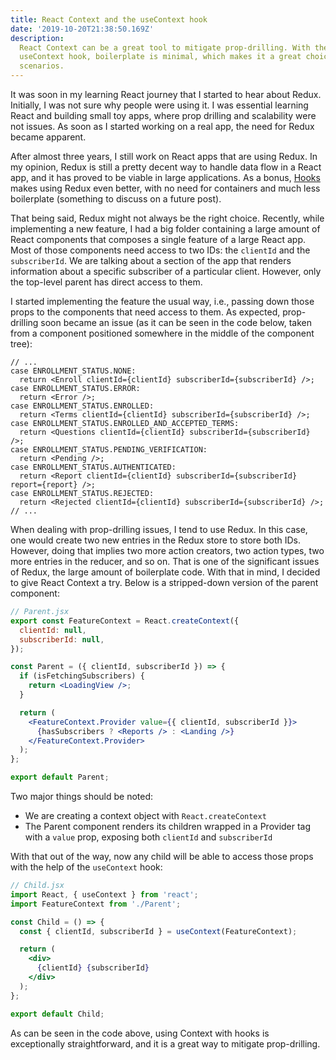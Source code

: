 ```yaml
---
title: React Context and the useContext hook
date: '2019-10-20T21:38:50.169Z'
description:
  React Context can be a great tool to mitigate prop-drilling. With the
  useContext hook, boilerplate is minimal, which makes it a great choice in some
  scenarios.
---
```


It was soon in my learning React journey that I started to hear about Redux.
Initially, I was not sure why people were using it. I was essential learning
React and building small toy apps, where prop drilling and scalability were not
issues. As soon as I started working on a real app, the need for Redux became
apparent.

After almost three years, I still work on React apps that are using Redux. In my
opinion, Redux is still a pretty decent way to handle data flow in a React app,
and it has proved to be viable in large applications. As a bonus,
[Hooks](https://react-redux.js.org/next/api/hooks) makes using Redux even
better, with no need for containers and much less boilerplate (something to
discuss on a future post).

That being said, Redux might not always be the right choice. Recently, while
implementing a new feature, I had a big folder containing a large amount of
React components that composes a single feature of a large React app. Most of
those components need access to two IDs: the `clientId` and the `subscriberId`.
We are talking about a section of the app that renders information about a
specific subscriber of a particular client. However, only the top-level parent
has direct access to them.

I started implementing the feature the usual way, i.e., passing down those props
to the components that need access to them. As expected, prop-drilling soon
became an issue (as it can be seen in the code below, taken from a component
positioned somewhere in the middle of the component tree):

```jsx{3,7,9,13,15}
// ...
case ENROLLMENT_STATUS.NONE:
  return <Enroll clientId={clientId} subscriberId={subscriberId} />;
case ENROLLMENT_STATUS.ERROR:
  return <Error />;
case ENROLLMENT_STATUS.ENROLLED:
  return <Terms clientId={clientId} subscriberId={subscriberId} />;
case ENROLLMENT_STATUS.ENROLLED_AND_ACCEPTED_TERMS:
  return <Questions clientId={clientId} subscriberId={subscriberId} />;
case ENROLLMENT_STATUS.PENDING_VERIFICATION:
  return <Pending />;
case ENROLLMENT_STATUS.AUTHENTICATED:
  return <Report clientId={clientId} subscriberId={subscriberId} report={report} />;
case ENROLLMENT_STATUS.REJECTED:
  return <Rejected clientId={clientId} subscriberId={subscriberId} />;
// ...
```

When dealing with prop-drilling issues, I tend to use Redux. In this case, one
would create two new entries in the Redux store to store both IDs. However,
doing that implies two more action creators, two action types, two more entries
in the reducer, and so on. That is one of the significant issues of Redux, the
large amount of boilerplate code. With that in mind, I decided to give React
Context a try. Below is a stripped-down version of the parent component:

```jsx
// Parent.jsx
export const FeatureContext = React.createContext({
  clientId: null,
  subscriberId: null,
});

const Parent = ({ clientId, subscriberId }) => {
  if (isFetchingSubscribers) {
    return <LoadingView />;
  }

  return (
    <FeatureContext.Provider value={{ clientId, subscriberId }}>
      {hasSubscribers ? <Reports /> : <Landing />}
    </FeatureContext.Provider>
  );
};

export default Parent;
```

Two major things should be noted:

- We are creating a context object with `React.createContext`
- The Parent component renders its children wrapped in a Provider tag with a
  `value` prop, exposing both `clientId` and `subscriberId`

With that out of the way, now any child will be able to access those props with
the help of the `useContext` hook:

```jsx
// Child.jsx
import React, { useContext } from 'react';
import FeatureContext from './Parent';

const Child = () => {
  const { clientId, subscriberId } = useContext(FeatureContext);

  return (
    <div>
      {clientId} {subscriberId}
    </div>
  );
};

export default Child;
```

As can be seen in the code above, using Context with hooks is exceptionally
straightforward, and it is a great way to mitigate prop-drilling.
